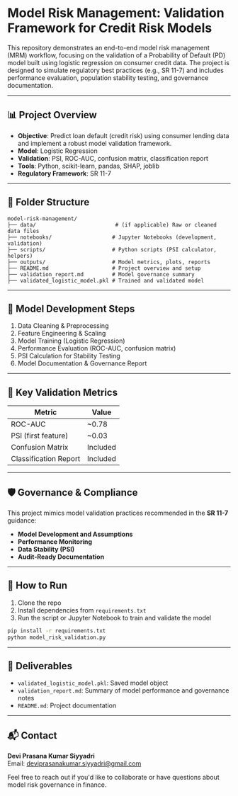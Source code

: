 # Model Risk Management: Validation Framework for Credit Risk Models

This repository demonstrates an end-to-end model risk management (MRM) workflow, focusing on the validation of a Probability of Default (PD) model built using logistic regression on consumer credit data. The project is designed to simulate regulatory best practices (e.g., SR 11-7) and includes performance evaluation, population stability testing, and governance documentation.

---

## 📊 Project Overview

- **Objective**: Predict loan default (credit risk) using consumer lending data and implement a robust model validation framework.
- **Model**: Logistic Regression
- **Validation**: PSI, ROC-AUC, confusion matrix, classification report
- **Tools**: Python, scikit-learn, pandas, SHAP, joblib
- **Regulatory Framework**: SR 11-7

---

## 📁 Folder Structure

```
model-risk-management/
├── data/                         # (if applicable) Raw or cleaned data files
├── notebooks/                   # Jupyter Notebooks (development, validation)
├── scripts/                     # Python scripts (PSI calculator, helpers)
├── outputs/                     # Model metrics, plots, reports
├── README.md                    # Project overview and setup
├── validation_report.md         # Model governance summary
├── validated_logistic_model.pkl # Trained and validated model
```

---

## 🧪 Model Development Steps

1. Data Cleaning & Preprocessing  
2. Feature Engineering & Scaling  
3. Model Training (Logistic Regression)  
4. Performance Evaluation (ROC-AUC, confusion matrix)  
5. PSI Calculation for Stability Testing  
6. Model Documentation & Governance Report

---

## 📌 Key Validation Metrics

| Metric                | Value      |
|----------------------|------------|
| ROC-AUC              | ~0.78      |
| PSI (first feature)  | ~0.03      |
| Confusion Matrix     | Included   |
| Classification Report| Included   |

---

## 🛡️ Governance & Compliance

This project mimics model validation practices recommended in the **SR 11-7** guidance:
- **Model Development and Assumptions**
- **Performance Monitoring**
- **Data Stability (PSI)**
- **Audit-Ready Documentation**

---

## 🚀 How to Run

1. Clone the repo
2. Install dependencies from `requirements.txt`
3. Run the script or Jupyter Notebook to train and validate the model

```bash
pip install -r requirements.txt
python model_risk_validation.py
```

---

## 📝 Deliverables

- `validated_logistic_model.pkl`: Saved model object  
- `validation_report.md`: Summary of model performance and governance notes  
- `README.md`: Project documentation

---

## 📬 Contact

**Devi Prasana Kumar Siyyadri**  
Email: [deviprasanakumar.siyyadri@gmail.com](mailto:deviprasanakumar.siyyadri@gmail.com)

Feel free to reach out if you'd like to collaborate or have questions about model risk governance in finance.

